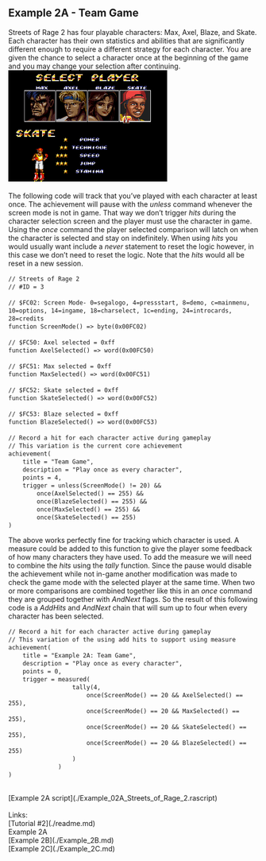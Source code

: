 ## Example 2A - Team Game
Streets of Rage 2 has four playable characters: Max, Axel, Blaze, and Skate. Each character has their own statistics and abilities that are significantly different enough to require a different strategy for each character.  You are given the chance to select a character once at the beginning of the game and you may change your selection after continuing.<br> 
![Character selection screenshot with Skate selected](Skate_Select.png)<br>
<br>
 The following code will track that you’ve played with each character at least once.  The achievement will pause with the *unless* command whenever the screen mode is not in game.  That way we don’t trigger *hits* during the character selection screen and the player must use the character in game. Using the *once* command the player selected comparison will latch on when the character is selected and stay on indefinitely. When using *hits* you would usually want include a *never* statement to reset the logic however, in this case we don’t need to reset the logic.  Note that the *hits* would all be reset in a new session.
```
// Streets of Rage 2
// #ID = 3

// $FC02: Screen Mode- 0=segalogo, 4=pressstart, 8=demo, c=mainmenu, 10=options, 14=ingame, 18=charselect, 1c=ending, 24=introcards, 28=credits
function ScreenMode() => byte(0x00FC02)

// $FC50: Axel selected = 0xff
function AxelSelected() => word(0x00FC50)

// $FC51: Max selected = 0xff
function MaxSelected() => word(0x00FC51)

// $FC52: Skate selected = 0xff
function SkateSelected() => word(0x00FC52)

// $FC53: Blaze selected = 0xff
function BlazeSelected() => word(0x00FC53)

// Record a hit for each character active during gameplay
// This variation is the current core achievement
achievement(
    title = "Team Game", 
    description = "Play once as every character",
    points = 4,
    trigger = unless(ScreenMode() != 20) &&
        once(AxelSelected() == 255) && 
        once(BlazeSelected() == 255) &&
        once(MaxSelected() == 255) && 
        once(SkateSelected() == 255)
)
```
The above works perfectly fine for tracking which character is used.  A measure could be added to this function to give the player some feedback of how many characters they have used. To add the measure we will need to combine the *hits* using the *tally* function.  Since the pause would disable the achievement while not in-game another modification was made to check the game mode with the selected player at the same time.  When two or more comparisons are combined together like this in an *once* command they are grouped together with *AndNext* flags.  So the result of this following code is a *AddHits* and *AndNext* chain that will sum up to four when every character has been selected.<br>
```
// Record a hit for each character active during gameplay
// This variation of the using add hits to support using measure
achievement(
    title = "Example 2A: Team Game", 
    description = "Play once as every character", 
    points = 0,
    trigger = measured(
                  tally(4,
                      once(ScreenMode() == 20 && AxelSelected() == 255),
                      once(ScreenMode() == 20 && MaxSelected() == 255),
                      once(ScreenMode() == 20 && SkateSelected() == 255),
                      once(ScreenMode() == 20 && BlazeSelected() == 255)
                  )
              )
)
```
<br>
[Example 2A script](./Example_02A_Streets_of_Rage_2.rascript) <br>
<br>
Links: <br>
[Tutorial #2](./readme.md) <br>
Example 2A<br>
[Example 2B](./Example_2B.md) <br>
[Example 2C](./Example_2C.md) <br>